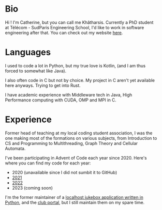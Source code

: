 # Bio
Hi ! I'm Catherine, but you can call me Khâtharsis.
Currently a PhD student at Télécom - SudParis Engineering School, I'd like to work in software engineering after that. You can check out my website [here](khatharsis.com).

# Languages
I used to code a lot in Python, but my true love is Kotlin, (and I am thus forced to somewhat like Java).

I also often code in C but not by choice. My project in C aren't yet available here anyways. Trying to get into Rust.

I have academic experience with Middleware tech in Java, High Performance computing with CUDA, OMP and MPI in C.

# Experience
Former head of teaching at my local coding student association, I was the one making most of the formations on various subjects, from Introduction to CS and Programming to Multithreading, Graph Theory and Cellular Automata.

I've been participating in Advent of Code each year since 2020. Here's where you can find my code for each year:
 - 2020 (unavailable since I did not sumbit it to GitHub)
 - [2021](https://github.com/club-code/AdventOfCode2021/tree/main/Kotlin/khatharsis)
 - [2022](https://github.com/club-code/AdventOfCode2022/tree/main/Kotlin/khatharsis)
 - 2023 (coming soon)

I'm the former maintainer of a [localhost jukebox application written in Python](https://gitlab.com/club-jeux-int/jukebox-ultra-nrv), and the [club portal](https://github.com/khatharsis42/portail-cj-mk2), but I still maintain them on my spare time.
